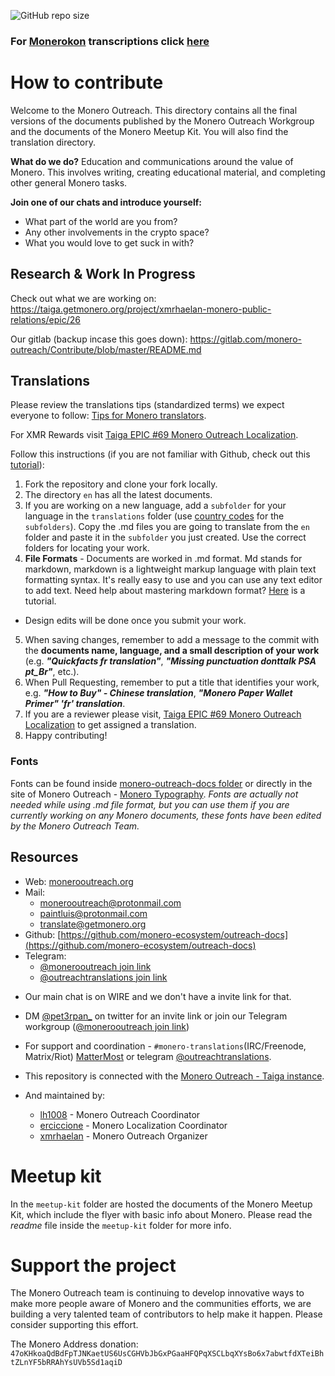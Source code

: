 ![GitHub repo size](https://img.shields.io/github/repo-size/monero-ecosystem/outreach-docs.svg)

### For [Monerokon](https://www.youtube.com/playlist?list=PLsSYUeVwrHBkJHJg_l2uDgbicDJ1PmAVW) transcriptions click [here](https://github.com/monero-ecosystem/outreach-docs/tree/master/monero-outreach-docs/en/transcriptions/)

# How to contribute

Welcome to the Monero Outreach. This directory contains all the final versions of the documents published by the Monero Outreach Workgroup and the documents of the Monero Meetup Kit. You will also find the translation directory. 

**What do we do?**
Education and communications around the value of Monero. This involves writing, creating educational material, and completing other general Monero tasks.

**Join one of our chats and introduce yourself:**
- What part of the world are you from?
- Any other involvements in the crypto space?
- What you would love to get suck in with?

## Research & Work In Progress

Check out what we are working on: https://taiga.getmonero.org/project/xmrhaelan-monero-public-relations/epic/26

Our gitlab (backup incase this goes down): https://gitlab.com/monero-outreach/Contribute/blob/master/README.md

## Translations

Please review the translations tips (standardized terms) we expect everyone to follow: [Tips for Monero translators](https://github.com/monero-ecosystem/monero-translations/blob/master/translation-tips.md).

For XMR Rewards visit [Taiga EPIC #69 Monero Outreach Localization](https://taiga.getmonero.org/project/xmrhaelan-monero-public-relations/epic/69).


Follow this instructions (if you are not familiar with Github, check out this [tutorial](https://guides.github.com/activities/hello-world/)):

1. Fork the repository and clone your fork locally.
2. The directory `en` has all the latest documents.
3. If you are working on a new language, add a `subfolder` for your language in the `translations` folder (use [country codes](https://wiki.openstreetmap.org/wiki/Nominatim/Country_Codes) for the `subfolders`). Copy the .md files you are going to translate from the `en` folder and paste it in the `subfolder` you just created. Use the correct folders for locating your work.
4. **File Formats** - Documents are worked in .md format. Md stands for markdown, markdown is a lightweight markup language with plain text formatting syntax. It's really easy to use and you can use any text editor to add text. Need help about mastering markdown format? [Here](https://guides.github.com/features/mastering-markdown/) is a tutorial.
 - Design edits will be done once you submit your work.
5. When saving changes, remember to add a message to the commit with the **documents name, language, and a small description of your work** (e.g. **_"Quickfacts fr translation"_**, **_"Missing punctuation donttalk PSA pt_Br"_**, etc.).
6. When Pull Requesting, remember to put a title that identifies your work, e.g. _**"How to Buy" - Chinese translation**_, _**"Monero Paper Wallet Primer" 'fr' translation**_.
7. If you are a reviewer please visit, [Taiga EPIC #69 Monero Outreach Localization](https://taiga.getmonero.org/project/xmrhaelan-monero-public-relations/epic/69) to get assigned a translation.
8. Happy contributing! 

### Fonts

Fonts can be found inside [monero-outreach-docs folder](https://github.com/monero-ecosystem/outreach-docs/tree/master/monero-outreach-docs/fonts/monero%20fonts) or directly in the site of Monero Outreach - [Monero Typography](https://www.monerooutreach.org/monero-typography.php). _Fonts are actually not needed while using .md file format, but you can use them if you are currently working on any Monero documents, these fonts have been edited by the Monero Outreach Team._

## Resources
- Web: [monerooutreach.org](https://www.monerooutreach.org/)
- Mail: 
   - [monerooutreach@protonmail.com](mailto:monerooutreach@protonmail.com)
   - [paintluis@protonmail.com](mailto:paintluis@protonmail.com)
   - [translate@getmonero.org](mailto:translate@getmonero.org.)
- Github: [https://github.com/monero-ecosystem/outreach-docs](https://github.com/monero-ecosystem/outreach-docs)
- Telegram: 
  - [@monerooutreach join link](https://t.me/monerooutreach)
  - [@outreachtranslations join link](https://t.me/outreachtranslations)

* Our main chat is on WIRE and we don't have a invite link for that.

- DM [@pet3rpan_](https://twitter.com/pet3rpan_) on twitter for an invite link or join our Telegram workgroup ([@monerooutreach join link](https://t.me/monerooutreach))

- For support and coordination - `#monero-translations`(IRC/Freenode, Matrix/Riot) [MatterMost](https://mattermost.getmonero.org/monero/channels/monero-translations) or telegram [@outreachtranslations](https://t.me/outreachtranslations).
- This repository is connected with the [Monero Outreach - Taiga instance](https://taiga.getmonero.org/project/xmrhaelan-monero-public-relations/).
- And maintained by:
   - [lh1008](https://github.com/lh1008) - Monero Outreach Coordinator
   - [erciccione](https://github.com/erciccione) - Monero Localization Coordinator
   - [xmrhaelan](https://github.com/xmrhaelan) - Monero Outreach Organizer

# Meetup kit
In the `meetup-kit` folder are hosted the documents of the Monero Meetup Kit, which include the flyer with basic info about Monero. Please read the *readme* file inside the `meetup-kit` folder for more info.

# Support the project

The Monero Outreach team is continuing to develop innovative ways to make more people aware of Monero and the communities efforts, we are building a very talented team of contributors to help make it happen. Please consider supporting this effort.

The Monero Address donation:
`47oKHkoaQdBdFpTJNKaetUS6UsCGHVbJbGxPGaaHFQPqXSCLbqXYsBo6x7abwtfdXTeiBhtZLnYF5bRRAhYsUVb5Sd1aqiD`

